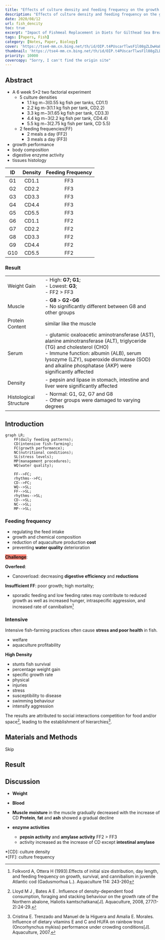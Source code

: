 ```yaml
---
title: "Effects of culture density and feeding frequency on the growth performance, digestive enzyme activity and tissues histology in hybrid grouper (Epinephelusfuscoguttatus♀×E. lanceolatus♂)"
description: "Effects of culture density and feeding frequency on the growth performance, digestive enzyme activity and tissues histology in hybrid grouper (Epinephelusfuscoguttatus♀×E. lanceolatus♂)"
date: 2020/08/12
url: fish_dencity
toc: true
excerpt: "Impact of Fishmeal Replacement in Diets for Gilthead Sea Bream (Sparus aurata) on the Gastrointestinal Microbiota Determined by Pyrosequencing the 16S rRNA Gene"
tags: [Papers, Fish]
category: [Notes, Paper, Biology]
cover: 'https://tse4-mm.cn.bing.net/th/id/OIP.t4PUscarTlwsF1l08gZLDwHaEo'
thumbnail: 'https://tse4-mm.cn.bing.net/th/id/OIP.t4PUscarTlwsF1l08gZLDwHaEo'
priority: 10000
covercopy: "Sorry, I can't find the origin site"
---
```




## Abstract
- A 6 week 5×2 two factorial experiment
  - 5 culture densities
    - 1.1 kg m−3(0.55 kg fish per tanks, CD1.1)
    - 2.2 kg m-3(1.1 kg fish per tank, CD2.2)
    - 3.3 kg m−3(1.65 kg fish per tank, CD3.3)
    - 4.4 kg m−3(2.2 kg fish per tank, CD4.4)
    - 5.5 kg m−3(2.75 kg fish per tank, CD 5.5)
  - 2 feeding frequencies(FF)
    - 2 meals a day (FF2)
    - 3 meals a day (FF3)
- growth performance
- body composition
- digestive enzyme activity
- tissues histology

|ID|Density|Feeding Frequency|
|:--:|:--:|:--:|
|G1|CD1.1|FF3|
|G2|CD2.2|FF3|
|G3|CD3.3|FF3|
|G4|CD4.4|FF3|
|G5|CD5.5|FF3|
|G6|CD1.1|FF2|
|G7|CD2.2|FF2|
|G8|CD3.3|FF2|
|G9|CD4.4|FF2|
|G10|CD5.5|FF2|

### Result
|||
|:--|:--|
|Weight Gain|- High: **G7; G1**;<br>- Lowest: **G3**;<br>- FF2 > FF3|
|Muscle|  - **G8** > **G2-G6**<br>- No significantly different between G8 and other groups|
|Protein Content|similar like the muscle|
|Serum|- glutamic oxaloacetic aminotransferase (AST), alanine aminotransferase (ALT), triglyceride (TG) and cholesterol (CHO)<br>- Immune function: albumin (ALB), serum lysozyme (LZY), superoxide dismutase (SOD) and alkaline phosphatase (AKP) were significantly affected|
|Density|- pepsin and lipase in stomach, intestine and liver were significantly affected|
|Histological Structure|- Normal: G1, G2, G7 and G8<br>- Other groups were damaged to varying degrees|


## Introduction

```mermaid
graph LR;
    FF(daily feeding patterns);
    CD(intensive fish-farming);
    FC(growth performance);
    NC(nutritional conditions);
    SL(stress levels);
    MP(management procedures);
    WQ(water quality);

    FF-->FC;
    rhythms-->FC;
    CD-->FC;
    WQ-->SL;
    FF-->SL;
    rhythms-->SL;
    CD-->SL;
    NC-->SL;
    MP-->SL;
```

### Feeding frequency
- regulating the feed intake
- growth and chemical composition
- reduction of aquaculture production **cost**
- preventing **water quality** deterioration

<span style="background:salmon">**Challenge**</span>:

**Overfeed**:
- Canoverload: decreasing **digestive efficiency** and **reductions**

**Insufficient FF**:
poor growth; high mortality;
- sporadic feeding and low feeding rates may contribute to reduced growth as well as increased hunger, intraspecific aggression, and increased rate of cannibalism[^1]

[^1]: Folkvord A, Ottera H (1993).Effects of initial size distribution, day length, and feeding frequency on growth, survival, and cannibalism in juvenile Atlantic cod (Gadusmorhua L.). Aquaculture 114: 243-260


### Intensive
Intensive fish-farming practices often cause **stress and poor health** in fish.
- welfare
- aquaculture profitability

**High Density**
- stunts fish survival
- percentage weight gain
- specific growth rate
- physical
- injuries
- stress
- susceptibility to disease
- swimming behaviour
- intensify aggression

The results are attributed to social interactions competition for food and/or space[^2], leading to the establishment of hierarchies[^3].


[^2]: Lloyd M J , Bates A E . Influence of density-dependent food consumption, foraging and stacking behaviour on the growth rate of the Northern abalone, Haliotis kamtschatkana[J]. Aquaculture, 2008, 277(1-2):24-29.
[^3]: Cristina E. Trenzado and Manuel de la Higuera and Amalia E. Morales. Influence of dietary vitamins E and C and HUFA on rainbow trout (Oncorhynchus mykiss) performance under crowding conditions[J]. Aquaculture, 2007.

## Materials and Methods

Skip

## Result

## Discussion

- **Weight**

- **Blood**

- **Muscle**
**moisture** in the muscle gradually decreased with the increase of CD
**Protein**, **fat** and **ash** showed a gradual decline

- **enzyme activities**
  - **pepsin activity** and **amylase
  activity** FF2 > FF3
  - activity increased as the increase of CD except **intestinal amylase**

*[CD]: culture density  
*[FF]: culture frequency
